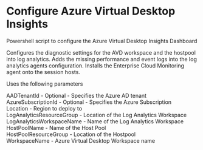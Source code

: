 <h1>Configure Azure Virtual Desktop Insights</h1>

Powershell script to configure the Azure Virtual Desktop Insights Dashboard 

Configures the diagnostic settings for the AVD workspace and the hostpool into log analytics. Adds the missing performance and event logs into the log analytics agents configuration.
Installs the Enterprise Cloud Monitoring agent onto the session hosts.

Uses the following parameters 

AADTenantId - Optional - Specifies the Azure AD tenant </br>
AzureSubscriptionId - Optional - Specifies the Azure Subscription </br>
Location - Region to deploy to </br>
LogAnalyticsResourceGroup - Location of the Log Analytics Workspace </br>
LogAnalyticsWorkspaceName - Name of the Log Analytics Workspace </br>
HostPoolName - Name of the Host Pool </br>
HostPoolResourceGroup - Location of the Hostpool </br>
WorkspaceName - Azure Virtual Desktop Workspace name
